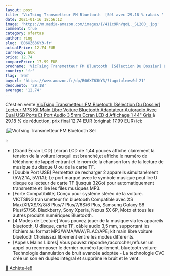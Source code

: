 ```yaml
---
layout: post
title: 'VicTsing Transmetteur FM Bluetooth  [Sél avec 29.18 % rabais '
date: 2021-01-16 18:56:12
image: 'https://m.media-amazon.com/images/I/411c9RnVqoL._SL200_.jpg'
comments: true
category: ofertas
author: ring
slug: 'B06XZ63KY3-fr'
actualPrice: 12.74 EUR
currency: EUR
price: 12.74
comparePrice: 17.99 EUR
prodname: 'VicTsing Transmetteur FM Bluetooth  [Sélection Du Dossier] Lecteur MP3 Kit Main Libre Voiture Bluetooth  Adaptateur Autoradio Avec Dual USB Ports Et Port Audio 3 5mm  Écran LED d Affichage 1 44" Gris '
country: 'fr'
flag: '🇫🇷'
buyurl: 'https://www.amazon.fr/dp/B06XZ63KY3/?tag=tolees0d-21'
descuento: '29.18'
average: '12.74'
---
```


C'est en vente [VicTsing Transmetteur FM Bluetooth  [Sélection Du Dossier] Lecteur MP3 Kit Main Libre Voiture Bluetooth  Adaptateur Autoradio Avec Dual USB Ports Et Port Audio 3 5mm  Écran LED d Affichage 1 44" Gris ](https://www.amazon.fr/dp/B06XZ63KY3/?tag=tolees0d-21)  à  29.18 % de réduction, prix final  12.74 EUR (original: 17.99 EUR) ici:

[![VicTsing Transmetteur FM Bluetooth  [Sél](https://m.media-amazon.com/images/I/411c9RnVqoL._SL200_.jpg)](https://www.amazon.fr/dp/B06XZ63KY3/?tag=tolees0d-21)

ℹ️:

- [Grand Écran LCD] Lécran LCD de 1,44 pouces affiche clairement la tension de la voiture lorsquil est branché,et affiche le numéro de téléphone de lappel entrant et le nom de la chanson lors de la lecture de musique du disque U ou de la carte TF.
- [Double Port USB] Permettez de recharger 2 appareils simultanément (5V/2.1A, 5V/1A); Le port marqué avec le symbole musique peut lire U disque ou lecteur de carte TF (jusquà 32Go) pour automatiquement transmettre et lire les files musiques MP3.
- [Forte Compatibilité] Conçu pour système stéréo de la voiture. VICTSING transmetteur fm bluetooth Compatible avec XS Max/XR/XS/X/8/8 Plus/7 Plus/7/6S/6 Plus, Samsung Galaxy S8 Plus/S7/S6, Blackberry, Sony Xperia, Nexus 5X 6P, Moto et tous les autres produits numériques Bluetooth.
- [4 Modes de Lecture] Vous pouvez jouer de la musique via les appareils bluetooth, U disque, carte TF, câble audio 3,5 mm, supportant les fichiers au format MP3/WMA/WAV/FLAC/APE; kit main libre voiture bluetooth Choisissez librement entre les modes différents.
- [Appels Mains Libres] Vous pouvez répondre,raccrocher,refuser un appel ou recomposer le dernier numéro facilement. bluetooth voiture Technologie dannulation de bruit avancée adoptée - La technologie CVC crée un son en duplex intégral et supprime le bruit et le vent.

[🛒 Achète-le!!](https://www.amazon.fr/dp/B06XZ63KY3/?tag=tolees0d-21)
